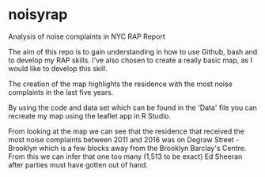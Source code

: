 # noisyrap
Analysis of noise complaints in NYC RAP Report

The aim of this repo is to gain understanding in how to use Github, bash and to develop my RAP skills. I've also chosen to create a really basic map, as I would like to develop this skill. 

The creation of the map highlights the residence with the most noise complaints in the last five years.

By using the code and data set which can be found in the 'Data' file you can recreate my map using the leaflet app in R Studio.  

From looking at the map we can see that the residence that received the most noise complaints between 2011 and 2016 was on Degraw Street - Brooklyn which is a few blocks away from the Brooklyn Barclay's Centre. From this we can infer that one too many (1,513 to be exact) Ed Sheeran after parties must have gotten out of hand. 
